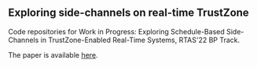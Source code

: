 ## Exploring side-channels on real-time TrustZone

Code repositories for Work in Progress: Exploring Schedule-Based Side-Channels in TrustZone-Enabled Real-Time Systems, RTAS'22 BP Track.


The paper is available [here](https://monowarhasan.info/papers/rtas22_wip_tee_sc_camera_ready.pdf).
